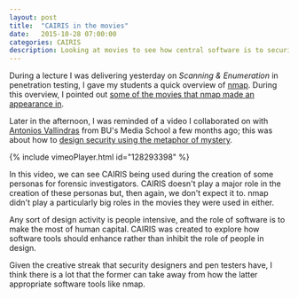 ```yaml
---
layout: post
title:  "CAIRIS in the movies"
date:   2015-10-28 07:00:00
categories: CAIRIS
description: Looking at movies to see how central software is to security design
---
```


During a lecture I was delivering yesterday on *Scanning & Enumeration* in penetration testing, I gave my students a quick overview of [nmap](http://nmap.org).  During this overview, I pointed out [some of the movies that nmap made an appearance in](https://nmap.org/movies/).  

Later in the afternoon, I was reminded of a video I collaborated on with [Antonios Vallindras](https://vimeo.com/vallindras) from BU's Media School a few months ago; this was about how to [design security using the metaphor of mystery](http://www.shamalfaily.com/wp-content/papercite-data/pdf/vafa15.pdf).  

{% include vimeoPlayer.html id="128293398" %}

In this video, we can see CAIRIS being used during the creation of some personas for forensic investigators.  CAIRIS doesn't play a major role in the creation of these personas but, then again, we don't expect it to. nmap didn't play a particularly big roles in the movies they were used in either.  

Any sort of design activity is people intensive, and the role of software is to make the most of human capital.  CAIRIS was created to explore how software tools should enhance rather than inhibit the role of people in design.  

Given the creative streak that security designers and pen testers have, I think there is a lot that the former can take away from how the latter appropriate software tools like nmap.
